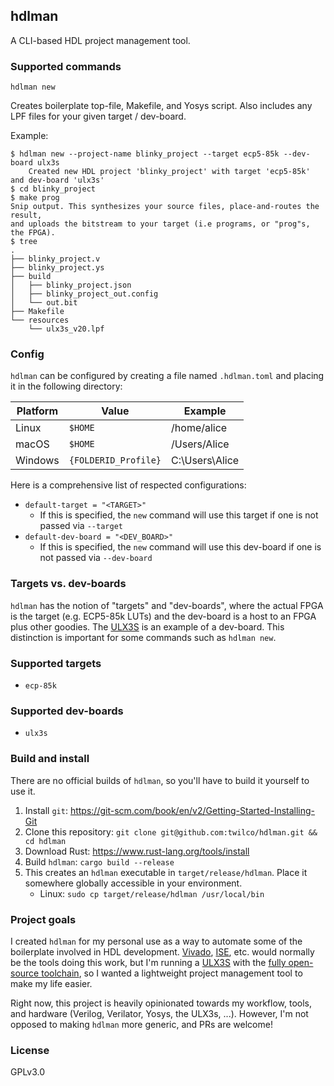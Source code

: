 ## hdlman

A CLI-based HDL project management tool.

### Supported commands

`hdlman new`

Creates boilerplate top-file, Makefile, and Yosys script.  Also includes any LPF files for your given target / dev-board.

Example:

```
$ hdlman new --project-name blinky_project --target ecp5-85k --dev-board ulx3s
    Created new HDL project 'blinky_project' with target 'ecp5-85k' and dev-board 'ulx3s'
$ cd blinky_project
$ make prog
Snip output. This synthesizes your source files, place-and-routes the result,
and uploads the bitstream to your target (i.e programs, or "prog"s, the FPGA).
$ tree
.
├── blinky_project.v
├── blinky_project.ys
├── build
│   ├── blinky_project.json
│   ├── blinky_project_out.config
│   └── out.bit
├── Makefile
└── resources
    └── ulx3s_v20.lpf
```

### Config

`hdlman` can be configured by creating a file named `.hdlman.toml` and placing it in the following directory: 

|Platform | Value                | Example        |
| ------- | -------------------- | -------------- |
| Linux   | `$HOME`              | /home/alice    |
| macOS   | `$HOME`              | /Users/Alice   |
| Windows | `{FOLDERID_Profile}` | C:\Users\Alice |

Here is a comprehensive list of respected configurations:
* `default-target = "<TARGET>"`
    * If this is specified, the `new` command will use this target if one is not passed via `--target`
* `default-dev-board = "<DEV_BOARD>"`
    * If this is specified, the `new` command will use this dev-board if one is not passed via `--dev-board`

### Targets vs. dev-boards

`hdlman` has the notion of "targets" and "dev-boards", where the actual FPGA is the target (e.g. ECP5-85k LUTs) and the
dev-board is a host to an FPGA plus other goodies.  The [ULX3S](https://radiona.org/ulx3s/) is an example of a dev-board.
This distinction is important for some commands such as `hdlman new`.


### Supported targets

* `ecp-85k`

### Supported dev-boards

* `ulx3s`

### Build and install

There are no official builds of `hdlman`, so you'll have to build it yourself to use it.

1. Install `git`: https://git-scm.com/book/en/v2/Getting-Started-Installing-Git
1. Clone this repository: `git clone git@github.com:twilco/hdlman.git && cd hdlman`
1. Download Rust: https://www.rust-lang.org/tools/install
1. Build `hdlman`: `cargo build --release`
1. This creates an `hdlman` executable in `target/release/hdlman`.  Place it somewhere globally accessible in your environment.
    * Linux: `sudo cp target/release/hdlman /usr/local/bin`

### Project goals

I created `hdlman` for my personal use as a way to automate some of the boilerplate involved in HDL
development.  [Vivado](https://www.xilinx.com/products/design-tools/vivado.html),
[ISE](https://www.xilinx.com/products/design-tools/ise-design-suite.html), etc. would normally be the tools doing this work, but I'm
running a [ULX3S](https://radiona.org/ulx3s/) with the [fully open-source toolchain](https://github.com/ulx3s/ulx3s-toolchain),
so I wanted a lightweight project management tool to make my life easier.

Right now, this project is heavily opinionated towards my workflow, tools, and hardware (Verilog, Verilator, Yosys, the ULX3s, ...).
However, I'm not opposed to making `hdlman` more generic, and PRs are welcome!
    
### License

GPLv3.0